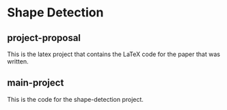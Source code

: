 # Shape Detection


## project-proposal
This is the latex project that contains the LaTeX code for the paper that was written.


## main-project
This is the code for the shape-detection project.